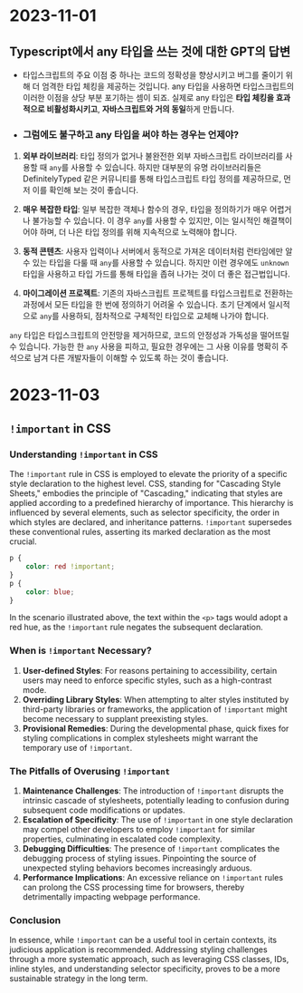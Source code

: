 # 2023-11-01
## Typescript에서 any 타입을 쓰는 것에 대한 GPT의 답변
- 타입스크립트의 주요 이점 중 하나는 코드의 정확성을 향상시키고 버그를 줄이기 위해 더 엄격한 타입 체킹을 제공하는 것입니다. any 타입을 사용하면 타입스크립트의 이러한 이점을 상당 부분 포기하는 셈이 되죠. 실제로 any 타입은 **타입 체킹을 효과적으로 비활성화시키고**, **자바스크립트와 거의 동일**하게 만듭니다.

- ### 그럼에도 불구하고 any 타입을 써야 하는 경우는 언제야?

1. **외부 라이브러리**: 타입 정의가 없거나 불완전한 외부 자바스크립트 라이브러리를 사용할 때 `any`를 사용할 수 있습니다. 하지만 대부분의 유명 라이브러리들은 DefinitelyTyped 같은 커뮤니티를 통해 타입스크립트 타입 정의를 제공하므로, 먼저 이를 확인해 보는 것이 좋습니다.
    
2. **매우 복잡한 타입**: 일부 복잡한 객체나 함수의 경우, 타입을 정의하기가 매우 어렵거나 불가능할 수 있습니다. 이 경우 `any`를 사용할 수 있지만, 이는 일시적인 해결책이어야 하며, 더 나은 타입 정의를 위해 지속적으로 노력해야 합니다.
    
3. **동적 콘텐츠**: 사용자 입력이나 서버에서 동적으로 가져온 데이터처럼 런타임에만 알 수 있는 타입을 다룰 때 `any`를 사용할 수 있습니다. 하지만 이런 경우에도 `unknown` 타입을 사용하고 타입 가드를 통해 타입을 좁혀 나가는 것이 더 좋은 접근법입니다.
    
4. **마이그레이션 프로젝트**: 기존의 자바스크립트 프로젝트를 타입스크립트로 전환하는 과정에서 모든 타입을 한 번에 정의하기 어려울 수 있습니다. 초기 단계에서 일시적으로 `any`를 사용하되, 점차적으로 구체적인 타입으로 교체해 나가야 합니다.
    
`any` 타입은 타입스크립트의 안전망을 제거하므로, 코드의 안정성과 가독성을 떨어뜨릴 수 있습니다. 가능한 한 `any` 사용을 피하고, 필요한 경우에는 그 사용 이유를 명확히 주석으로 남겨 다른 개발자들이 이해할 수 있도록 하는 것이 좋습니다.

# 2023-11-03
## `!important` in CSS
### Understanding `!important` in CSS

The `!important` rule in CSS is employed to elevate the priority of a specific style declaration to the highest level. CSS, standing for "Cascading Style Sheets," embodies the principle of "Cascading," indicating that styles are applied according to a predefined hierarchy of importance. This hierarchy is influenced by several elements, such as selector specificity, the order in which styles are declared, and inheritance patterns. `!important` supersedes these conventional rules, asserting its marked declaration as the most crucial.

```css
p {
    color: red !important;
}
p {
    color: blue;
}
```

In the scenario illustrated above, the text within the `<p>` tags would adopt a red hue, as the `!important` rule negates the subsequent declaration.

### When is `!important` Necessary?

1. **User-defined Styles**: For reasons pertaining to accessibility, certain users may need to enforce specific styles, such as a high-contrast mode.
2. **Overriding Library Styles**: When attempting to alter styles instituted by third-party libraries or frameworks, the application of `!important` might become necessary to supplant preexisting styles.
3. **Provisional Remedies**: During the developmental phase, quick fixes for styling complications in complex stylesheets might warrant the temporary use of `!important`.

### The Pitfalls of Overusing `!important`

1. **Maintenance Challenges**: The introduction of `!important` disrupts the intrinsic cascade of stylesheets, potentially leading to confusion during subsequent code modifications or updates.
2. **Escalation of Specificity**: The use of `!important` in one style declaration may compel other developers to employ `!important` for similar properties, culminating in escalated code complexity.
3. **Debugging Difficulties**: The presence of `!important` complicates the debugging process of styling issues. Pinpointing the source of unexpected styling behaviors becomes increasingly arduous.
4. **Performance Implications**: An excessive reliance on `!important` rules can prolong the CSS processing time for browsers, thereby detrimentally impacting webpage performance.

### Conclusion

In essence, while `!important` can be a useful tool in certain contexts, its judicious application is recommended. Addressing styling challenges through a more systematic approach, such as leveraging CSS classes, IDs, inline styles, and understanding selector specificity, proves to be a more sustainable strategy in the long term.
